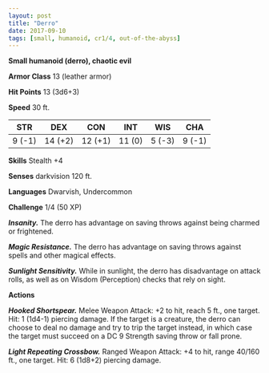 ```yaml
---
layout: post
title: "Derro"
date: 2017-09-10
tags: [small, humanoid, cr1/4, out-of-the-abyss]
---
```


**Small humanoid (derro), chaotic evil**

**Armor Class** 13 (leather armor)

**Hit Points** 13 (3d6+3)

**Speed** 30 ft.

|   STR   |   DEX   |   CON   |   INT   |   WIS   |   CHA   |
|:-----:|:-----:|:-----:|:-----:|:-----:|:-----:|
| 9 (-1) | 14 (+2) | 12 (+1) | 11 (0) | 5 (-3) | 9 (-1) |

**Skills** Stealth +4

**Senses** darkvision 120 ft.

**Languages** Dwarvish, Undercommon

**Challenge** 1/4 (50 XP)

***Insanity.*** The derro has advantage on saving throws against being charmed or frightened.

***Magic Resistance.*** The derro has advantage on saving throws against spells and other magical effects.

***Sunlight Sensitivity.*** While in sunlight, the derro has disadvantage on attack rolls, as well as on Wisdom (Perception) checks that rely on sight.

**Actions**

***Hooked Shortspear.*** Melee Weapon Attack: +2 to hit, reach 5 ft., one target. Hit: 1 (1d4-1) piercing damage. If the target is a creature, the derro can choose to deal no damage and try to trip the target instead, in which case the target must succeed on a DC 9 Strength saving throw or fall prone.

***Light Repeating Crossbow.*** Ranged Weapon Attack: +4 to hit, range 40/160 ft., one target. Hit: 6 (1d8+2) piercing damage.

